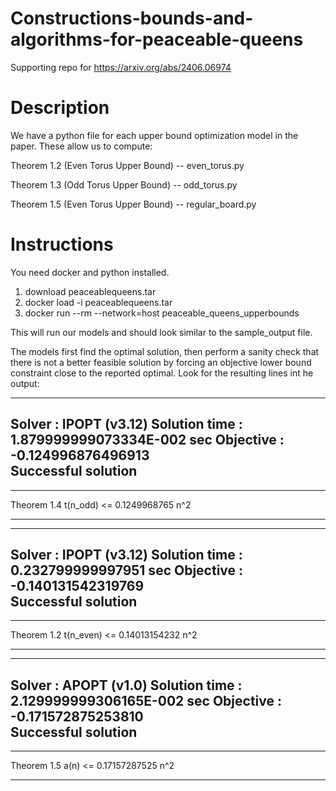 # Constructions-bounds-and-algorithms-for-peaceable-queens
Supporting repo for https://arxiv.org/abs/2406.06974


# Description 
We have a python file for each upper bound optimization model in the paper. These allow us to compute: 

Theorem 1.2 (Even Torus Upper Bound) -- even_torus.py

Theorem 1.3 (Odd Torus Upper Bound) -- odd_torus.py

Theorem 1.5 (Even Torus Upper Bound) -- regular_board.py

# Instructions
You need docker and python installed.

1. download peaceablequeens.tar
2. docker load -i peaceablequeens.tar
3. docker run --rm --network=host peaceable_queens_upperbounds

This will run our models and should look similar to the sample_output file.

The models first find the optimal solution, then perform a sanity check that there is not a better feasible solution by forcing an objective lower bound constraint close to the reported optimal. Look for the resulting lines int he output:

---------------------------------------------------
 Solver         :  IPOPT (v3.12)
 Solution time  :   1.879999999073334E-002 sec
 Objective      :  -0.124996876496913     
 Successful solution
 ---------------------------------------------------
 
*****
Theorem 1.4 t(n_odd) <=  0.1249968765 n^2
*****

 
 
 ---------------------------------------------------
 Solver         :  IPOPT (v3.12)
 Solution time  :   0.232799999997951      sec
 Objective      :  -0.140131542319769     
 Successful solution
 ---------------------------------------------------
 
*****
Theorem 1.2 t(n_even) <=  0.14013154232 n^2
*****


---------------------------------------------------
 Solver         :  APOPT (v1.0)
 Solution time  :   2.129999999306165E-002 sec
 Objective      :  -0.171572875253810     
 Successful solution
 ---------------------------------------------------
 

*****
Theorem 1.5 a(n) <=  0.17157287525 n^2
*****
